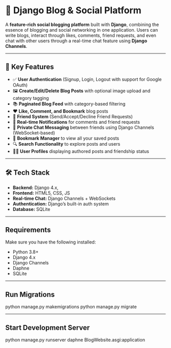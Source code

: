 # 📝 Django Blog & Social Platform

A **feature-rich social blogging platform** built with **Django**, combining the essence of blogging and social networking in one application. Users can write blogs, interact through likes, comments, friend requests, and even chat with other users through a real-time chat feature using **Django Channels**.

---

## 🌟 Key Features

- ✅ **User Authentication** (Signup, Login, Logout with support for Google OAuth)
- 🖼️ **Create/Edit/Delete Blog Posts** with optional image upload and category tagging
- 📚 **Paginated Blog Feed** with category-based filtering
- ❤️ **Like, Comment, and Bookmark** blog posts
- 👥 **Friend System** (Send/Accept/Decline Friend Requests)
- 🔔 **Real-time Notifications** for comments and friend requests
- 💬 **Private Chat Messaging** between friends using Django Channels (WebSocket-based)
- 📌 **Bookmark Manager** to view all your saved posts
- 🔍 **Search Functionality** to explore posts and users
- 🧑‍💼 **User Profiles** displaying authored posts and friendship status

---

## 🛠️ Tech Stack

- **Backend:** Django 4.x, 
- **Frontend:** HTML5, CSS, JS
- **Real-time Chat:** Django Channels + WebSockets
- **Authentication:** Django’s built-in auth system 
- **Database:** SQLite 
---

##  Requirements

Make sure you have the following installed:

- Python 3.8+
- Django 4.x
- Django Channels
- Daphne
- SQLite

---
## Run Migrations

python manage.py makemigrations
python manage.py migrate

---
## Start Development Server

python manage.py runserver
daphne BlogWebsite.asgi:application
